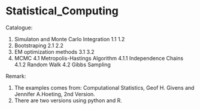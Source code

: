 # Statistical_Computing
Catalogue:
1. Simulaton and Monte Carlo Integration
  1.1
  1.2
2. Bootstraping
  2.1
  2.2
3. EM optimization methods
  3.1
  3.2
4. MCMC
  4.1 Metropolis-Hastings Algorithm
    4.1.1 Independence Chains
    4.1.2 Random Walk
  4.2 Gibbs Sampling
  
  Remark:
  1. The examples comes from: Computational Statistics, Geof H. Givens and Jennifer A.Hoeting, 2nd Version.
  2. There are two versions using python and R.
